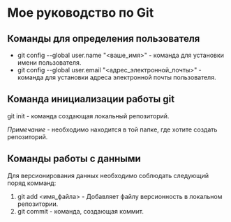 # Мое руководство по Git

## Команды для определения пользователя

* git config --global user.name "<ваше_имя>" - команда для установки имени пользователя.
* git config --global user.email "<адрес_электронной_почты>" - команда для установки адреса электронной почты пользователя.

## Команда инициализации работы git

git init - команда создающая локальный репозиторий.

*Примечание* - необходимо находится в той папке, где хотите создать репозиторий.

## Команды работы с данными

Для версионирования данных необходимо соблюдать следующий поряд комманд:

1. git add <имя_файла> - Добавляет файлу версионность в локальном репозитории.
2. git commit - команда, создающая коммит.  

